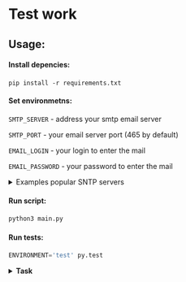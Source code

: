 # Test work

## Usage:


#### Install depencies:
```shell
pip install -r requirements.txt 
```

#### Set environmetns:

`SMTP_SERVER` - address your smtp email server

`SMTP_PORT` - your email server port (465 by default)

`EMAIL_LOGIN` - your login to enter the mail

`EMAIL_PASSWORD` - your password to enter the mail

<details><summary>Examples popular SNTP servers</summary><p>

![Screenshot](images/sntp-servers.png)
</p></details>

#### Run script:
```python
python3 main.py
```

#### Run tests:
```python
ENVIRONMENT='test' py.test
```

<details><summary><b>Task<b/></summary><p>

Ниже описано тестовое задание, его необходимо выполнить с помощью средств Python и предоставить результат 20.08

Открыть https://www.moex.com Нажать на кнопку Меню, выбрать Срочный рынок, далее выбрать Индикативные курсы. В выпадающем списке выбирать валюты: USD/RUB - Доллар США к российскому рублю.

Когда откроется динамика курса, скопировать в excel курс за последний текущий месяц. В excel шапка (A) Дата, (B) Курс, (C)Изменение. Повторить для Евро (EUR/RUB - Евро к российскому рублю), записать в ячейки (D), (E), (F) дату евро, курс, изменение. Для каждой строки полученного файла поделить курс евро на доллар и полученное значение записать в ячейку (G). Выровнять – автоширина. Формат чисел – финансовый. Проверить, чтобы автосумма в excel опознавала ячейки как числовой формат. Послать итоговый файл отчета себе на почту. В письме указать количество строк в excel в правильном склонении. Код выложите на GitHub, или архивом в облачное хранилище (Google Drive, Yandex Disk и т.д.) и пришлите ссылку.

</p></details>
